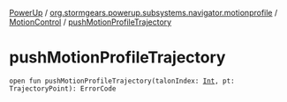 [PowerUp](../../index.md) / [org.stormgears.powerup.subsystems.navigator.motionprofile](../index.md) / [MotionControl](index.md) / [pushMotionProfileTrajectory](./push-motion-profile-trajectory.md)

# pushMotionProfileTrajectory

`open fun pushMotionProfileTrajectory(talonIndex: `[`Int`](https://kotlinlang.org/api/latest/jvm/stdlib/kotlin/-int/index.html)`, pt: TrajectoryPoint): ErrorCode`